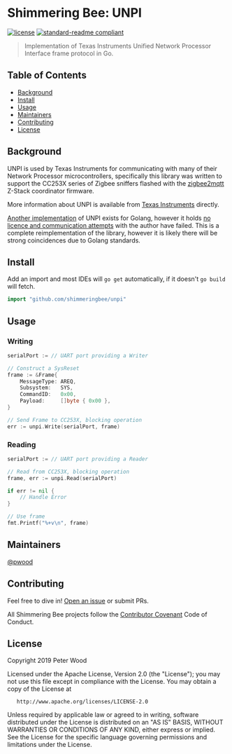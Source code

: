 # Shimmering Bee: UNPI

[![license](https://img.shields.io/github/license/shimmeringbee/unpi.svg)](https://github.com/shimmeringbee/unpi/blob/master/LICENSE)
[![standard-readme compliant](https://img.shields.io/badge/standard--readme-OK-green.svg)](https://github.com/RichardLitt/standard-readme)

> Implementation of Texas Instruments Unified Network Processor Interface frame protocol in Go.

## Table of Contents

- [Background](#background)
- [Install](#install)
- [Usage](#usage)
- [Maintainers](#maintainers)
- [Contributing](#contributing)
- [License](#license)

## Background

UNPI is used by Texas Instruments for communicating with many of their Network Processor microcontrollers, specifically
this library was written to support the CC253X series of Zigbee sniffers flashed with the 
[zigbee2mqtt](https://www.zigbee2mqtt.io/getting_started/flashing_the_cc2531.html) Z-Stack coordinator firmware.

More information about UNPI is available from [Texas Instruments](http://processors.wiki.ti.com/index.php/Unified_Network_Processor_Interface) directly.

[Another implementation](https://github.com/dyrkin/unp-go/) of UNPI exists for Golang, however it holds [no licence and 
communication attempts](https://github.com/dyrkin/zigbee-steward/issues/1) with the author have failed. This is a
complete reimplementation of the library, however it is likely there will be strong coincidences due to Golang standards.

## Install

Add an import and most IDEs will `go get` automatically, if it doesn't `go build` will fetch.

```go
import "github.com/shimmeringbee/unpi"
```

## Usage

### Writing

```go
serialPort := // UART port providing a Writer

// Construct a SysReset
frame := &Frame{
    MessageType: AREQ,
    Subsystem:   SYS,
    CommandID:   0x00,
    Payload:     []byte { 0x00 },
}

// Send Frame to CC253X, blocking operation
err := unpi.Write(serialPort, frame)
```

### Reading

```go
serialPort := // UART port providing a Reader

// Read from CC253X, blocking operation
frame, err := unpi.Read(serialPort)

if err != nil {
    // Handle Error
}

// Use frame
fmt.Printf("%+v\n", frame)
```

## Maintainers

[@pwood](https://github.com/pwood)

## Contributing

Feel free to dive in! [Open an issue](https://github.com/shimmeringbee/unpi/issues/new) or submit PRs.

All Shimmering Bee projects follow the [Contributor Covenant](http://contributor-covenant.org/version/1/3/0/) Code of Conduct.

## License

   Copyright 2019 Peter Wood

   Licensed under the Apache License, Version 2.0 (the "License");
   you may not use this file except in compliance with the License.
   You may obtain a copy of the License at

       http://www.apache.org/licenses/LICENSE-2.0

   Unless required by applicable law or agreed to in writing, software
   distributed under the License is distributed on an "AS IS" BASIS,
   WITHOUT WARRANTIES OR CONDITIONS OF ANY KIND, either express or implied.
   See the License for the specific language governing permissions and
   limitations under the License.